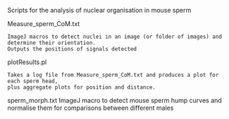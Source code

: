 Scripts for the analysis of nuclear organisation in mouse sperm

Measure_sperm_CoM.txt
	
	ImageJ macros to detect nuclei in an image (or folder of images) and determine their orientation.
	Outputs the positions of signals detected

plotResults.pl

	Takes a log file from Measure_sperm_CoM.txt and produces a plot for each sperm head,
	plus aggregate plots for position and distance.

sperm_morph.txt
        ImageJ macro to detect mouse sperm hump curves and normalise them for comparisons between different males
